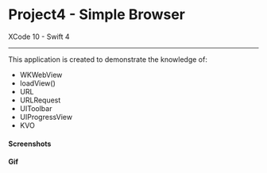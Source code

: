 # Project4 - Simple Browser

XCode 10 - Swift 4

-----

This application is created to demonstrate the knowledge of:

- WKWebView
- loadView()
- URL
- URLRequest
- UIToolbar
- UIProgressView
- KVO

#### Screenshots

#### Gif
